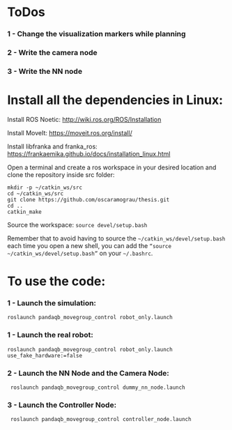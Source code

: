 # ToDos
### 1 - Change the visualization markers while planning
### 2 - Write the camera node
### 3 - Write the NN node

# Install all the dependencies in Linux:
Install ROS Noetic: http://wiki.ros.org/ROS/Installation

Install MoveIt: https://moveit.ros.org/install/

Install libfranka and franka_ros: https://frankaemika.github.io/docs/installation_linux.html

Open a terminal and create a ros workspace in your desired location and clone the repository inside src folder:
```
mkdir -p ~/catkin_ws/src
cd ~/catkin_ws/src
git clone https://github.com/oscaramograu/thesis.git
cd ..
catkin_make
```

Source the workspace:
```source devel/setup.bash```

Remember that to avoid having to source the ```~/catkin_ws/devel/setup.bash``` each time you open a new shell, you can add the ```“source ~/catkin_ws/devel/setup.bash”``` on your ```~/.bashrc```.

# To use the code:
### 1 - Launch the simulation:
```roslaunch pandaqb_movegroup_control robot_only.launch```

### 1 - Launch the real robot:
```roslaunch pandaqb_movegroup_control robot_only.launch use_fake_hardware:=false```

### 2 - Launch the NN Node and the Camera Node:
``` roslaunch pandaqb_movegroup_control dummy_nn_node.launch```

### 3 - Launch the Controller Node:
``` roslaunch pandaqb_movegroup_control controller_node.launch```

